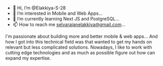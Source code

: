 - 👋 Hi, I’m @Elakkiya-S-28
- 👀 I’m interested in Mobile and Web Apps...
- 🌱 I’m currently learning Next JS and PostgreSQL...
- 📫 How to reach me selvarajanelakkiya@gmail.com...


I'm passionate about building more and better mobile & web apps… And how I got into this technical field was that wanted to get my hands on relevant but less complicated solutions. Nowadays, I like to work with cutting edge technologies and as much as possible figure out how can expand my expertise.
